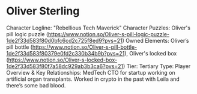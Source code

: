 # Oliver Sterling

Character Logline: "Rebellious Tech Maverick"
Character Puzzles: Oliver's pill logic puzzle (https://www.notion.so/Oliver-s-pill-logic-puzzle-1de2f33d583f80d0bfc6cd2c725f8ed9?pvs=21)
Owned Elements: Oliver’s pill bottle (https://www.notion.so/Oliver-s-pill-bottle-1de2f33d583f80379e0fd2c330b34b9b?pvs=21), Oliver's locked box (https://www.notion.so/Oliver-s-locked-box-1de2f33d583f80f7a58dc929ab3b3ca6?pvs=21)
Tier: Tertiary
Type: Player
Overview & Key Relationships: MedTech CTO for startup working on artificial organ transplants.  Worked in crypto in the past with Leila and there’s some bad blood.